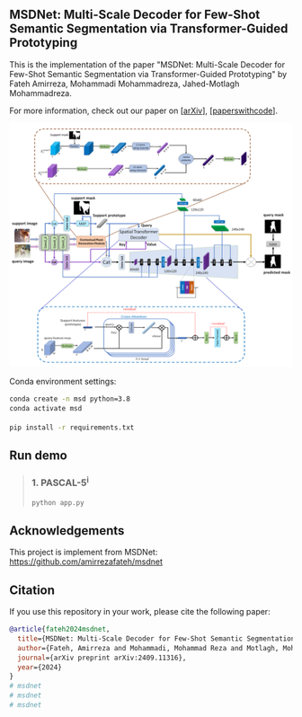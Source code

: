 ## MSDNet: Multi-Scale Decoder for Few-Shot Semantic Segmentation via Transformer-Guided Prototyping
This is the implementation of the paper "MSDNet: Multi-Scale Decoder for Few-Shot Semantic Segmentation via Transformer-Guided Prototyping" by Fateh Amirreza, Mohammadi Mohammadreza, Jahed-Motlagh Mohammadreza.

For more information, check out our paper on [[arXiv](https://arxiv.org/abs/2409.11316)], [[paperswithcode](https://paperswithcode.com/paper/msdnet-multi-scale-decoder-for-few-shot)].

<p align="middle">
    <img src="data/assets/overview_git.png">
</p>



Conda environment settings:
```bash
conda create -n msd python=3.8
conda activate msd

pip install -r requirements.txt
```

## Run demo

> ### 1. PASCAL-5<sup>i</sup>
> ```bash
> python app.py
> ```


## Acknowledgements
This project is implement from MSDNet: https://github.com/amirrezafateh/msdnet
## Citation
If you use this repository in your work, please cite the following paper:
```bibtex
@article{fateh2024msdnet,
  title={MSDNet: Multi-Scale Decoder for Few-Shot Semantic Segmentation via Transformer-Guided Prototyping},
  author={Fateh, Amirreza and Mohammadi, Mohammad Reza and Motlagh, Mohammad Reza Jahed},
  journal={arXiv preprint arXiv:2409.11316},
  year={2024}
}
# msdnet
# msdnet
# msdnet
